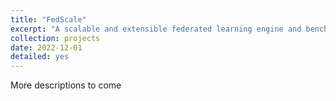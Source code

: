 ```yaml
---
title: "FedScale"
excerpt: "A scalable and extensible federated learning engine and benchmark  <br/> <a href='https://github.com/SymbioticLab/FedScale' class='btn btn-primary' >Code</a>  <a href='https://arxiv.org/abs/2105.11367' class='btn btn-primary' >Paper</a> <a href='https://fedscale.ai/' class='btn btn-primary' >Website</a>  <br/><img src='/images/fedscale_overview.png' width='65%' height='65%'>"
collection: projects
date: 2022-12-01
detailed: yes
---
```



More descriptions to come

